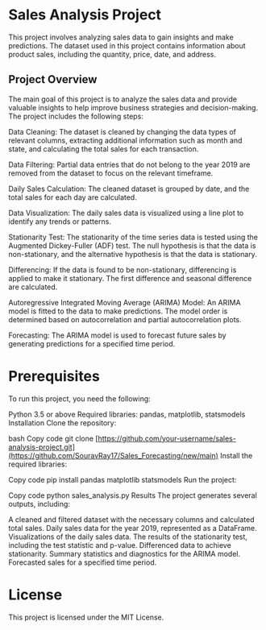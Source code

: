 # Sales Analysis Project
This project involves analyzing sales data to gain insights and make predictions. The dataset used in this project contains information about product sales, including the quantity, price, date, and address.

## Project Overview
The main goal of this project is to analyze the sales data and provide valuable insights to help improve business strategies and decision-making. The project includes the following steps:

Data Cleaning: The dataset is cleaned by changing the data types of relevant columns, extracting additional information such as month and state, and calculating the total sales for each transaction.

Data Filtering: Partial data entries that do not belong to the year 2019 are removed from the dataset to focus on the relevant timeframe.

Daily Sales Calculation: The cleaned dataset is grouped by date, and the total sales for each day are calculated.

Data Visualization: The daily sales data is visualized using a line plot to identify any trends or patterns.

Stationarity Test: The stationarity of the time series data is tested using the Augmented Dickey-Fuller (ADF) test. The null hypothesis is that the data is non-stationary, and the alternative hypothesis is that the data is stationary.

Differencing: If the data is found to be non-stationary, differencing is applied to make it stationary. The first difference and seasonal difference are calculated.

Autoregressive Integrated Moving Average (ARIMA) Model: An ARIMA model is fitted to the data to make predictions. The model order is determined based on autocorrelation and partial autocorrelation plots.

Forecasting: The ARIMA model is used to forecast future sales by generating predictions for a specified time period.

# Prerequisites
To run this project, you need the following:

Python 3.5 or above
Required libraries: pandas, matplotlib, statsmodels
Installation
Clone the repository:

bash
Copy code
git clone [https://github.com/your-username/sales-analysis-project.git](https://github.com/SouravRay17/Sales_Forecasting/new/main)
Install the required libraries:

Copy code
pip install pandas matplotlib statsmodels
Run the project:

Copy code
python sales_analysis.py
Results
The project generates several outputs, including:

A cleaned and filtered dataset with the necessary columns and calculated total sales.
Daily sales data for the year 2019, represented as a DataFrame.
Visualizations of the daily sales data.
The results of the stationarity test, including the test statistic and p-value.
Differenced data to achieve stationarity.
Summary statistics and diagnostics for the ARIMA model.
Forecasted sales for a specified time period.

# License
This project is licensed under the MIT License.
